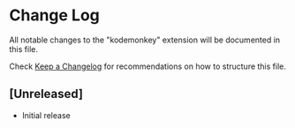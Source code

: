 # Change Log

All notable changes to the "kodemonkey" extension will be documented in this file.

Check [Keep a Changelog](http://keepachangelog.com/) for recommendations on how to structure this file.

## [Unreleased]

- Initial release